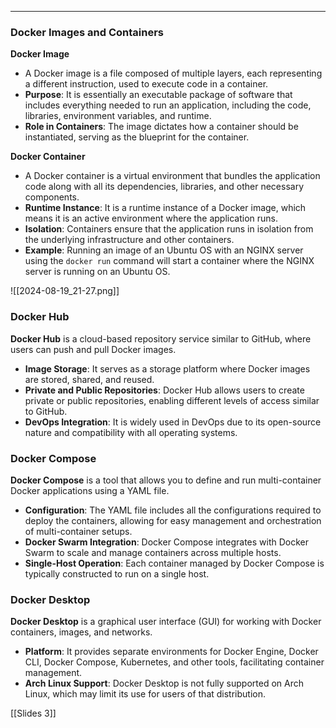 
----
### Docker Images and Containers

**Docker Image**

- A Docker image is a file composed of multiple layers, each representing a different instruction, used to execute code in a container.
- **Purpose**: It is essentially an executable package of software that includes everything needed to run an application, including the code, libraries, environment variables, and runtime.
- **Role in Containers**: The image dictates how a container should be instantiated, serving as the blueprint for the container.

**Docker Container**

- A Docker container is a virtual environment that bundles the application code along with all its dependencies, libraries, and other necessary components.
- **Runtime Instance**: It is a runtime instance of a Docker image, which means it is an active environment where the application runs.
- **Isolation**: Containers ensure that the application runs in isolation from the underlying infrastructure and other containers.
- **Example**: Running an image of an Ubuntu OS with an NGINX server using the `docker run` command will start a container where the NGINX server is running on an Ubuntu OS.

![[2024-08-19_21-27.png]]
### Docker Hub

**Docker Hub** is a cloud-based repository service similar to GitHub, where users can push and pull Docker images.

- **Image Storage**: It serves as a storage platform where Docker images are stored, shared, and reused.
- **Private and Public Repositories**: Docker Hub allows users to create private or public repositories, enabling different levels of access similar to GitHub.
- **DevOps Integration**: It is widely used in DevOps due to its open-source nature and compatibility with all operating systems.

### Docker Compose

**Docker Compose** is a tool that allows you to define and run multi-container Docker applications using a YAML file.

- **Configuration**: The YAML file includes all the configurations required to deploy the containers, allowing for easy management and orchestration of multi-container setups.
- **Docker Swarm Integration**: Docker Compose integrates with Docker Swarm to scale and manage containers across multiple hosts.
- **Single-Host Operation**: Each container managed by Docker Compose is typically constructed to run on a single host.

### Docker Desktop

**Docker Desktop** is a graphical user interface (GUI) for working with Docker containers, images, and networks.

- **Platform**: It provides separate environments for Docker Engine, Docker CLI, Docker Compose, Kubernetes, and other tools, facilitating container management.
- **Arch Linux Support**: Docker Desktop is not fully supported on Arch Linux, which may limit its use for users of that distribution.

[[Slides 3]]